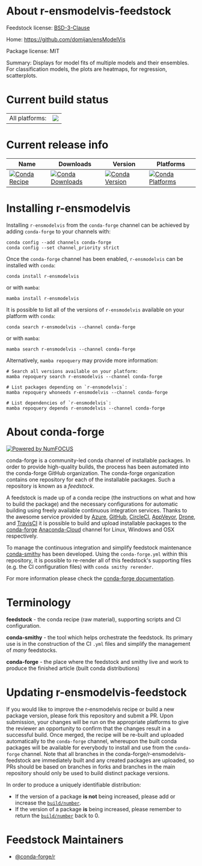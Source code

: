 About r-ensmodelvis-feedstock
=============================

Feedstock license: [BSD-3-Clause](https://github.com/conda-forge/r-ensmodelvis-feedstock/blob/main/LICENSE.txt)

Home: https://github.com/domijan/ensModelVis

Package license: MIT

Summary: Displays for model fits of multiple models and their ensembles. For classification models, the plots are heatmaps, for regression, scatterplots.

Current build status
====================


<table><tr><td>All platforms:</td>
    <td>
      <a href="https://dev.azure.com/conda-forge/feedstock-builds/_build/latest?definitionId=16799&branchName=main">
        <img src="https://dev.azure.com/conda-forge/feedstock-builds/_apis/build/status/r-ensmodelvis-feedstock?branchName=main">
      </a>
    </td>
  </tr>
</table>

Current release info
====================

| Name | Downloads | Version | Platforms |
| --- | --- | --- | --- |
| [![Conda Recipe](https://img.shields.io/badge/recipe-r--ensmodelvis-green.svg)](https://anaconda.org/conda-forge/r-ensmodelvis) | [![Conda Downloads](https://img.shields.io/conda/dn/conda-forge/r-ensmodelvis.svg)](https://anaconda.org/conda-forge/r-ensmodelvis) | [![Conda Version](https://img.shields.io/conda/vn/conda-forge/r-ensmodelvis.svg)](https://anaconda.org/conda-forge/r-ensmodelvis) | [![Conda Platforms](https://img.shields.io/conda/pn/conda-forge/r-ensmodelvis.svg)](https://anaconda.org/conda-forge/r-ensmodelvis) |

Installing r-ensmodelvis
========================

Installing `r-ensmodelvis` from the `conda-forge` channel can be achieved by adding `conda-forge` to your channels with:

```
conda config --add channels conda-forge
conda config --set channel_priority strict
```

Once the `conda-forge` channel has been enabled, `r-ensmodelvis` can be installed with `conda`:

```
conda install r-ensmodelvis
```

or with `mamba`:

```
mamba install r-ensmodelvis
```

It is possible to list all of the versions of `r-ensmodelvis` available on your platform with `conda`:

```
conda search r-ensmodelvis --channel conda-forge
```

or with `mamba`:

```
mamba search r-ensmodelvis --channel conda-forge
```

Alternatively, `mamba repoquery` may provide more information:

```
# Search all versions available on your platform:
mamba repoquery search r-ensmodelvis --channel conda-forge

# List packages depending on `r-ensmodelvis`:
mamba repoquery whoneeds r-ensmodelvis --channel conda-forge

# List dependencies of `r-ensmodelvis`:
mamba repoquery depends r-ensmodelvis --channel conda-forge
```


About conda-forge
=================

[![Powered by
NumFOCUS](https://img.shields.io/badge/powered%20by-NumFOCUS-orange.svg?style=flat&colorA=E1523D&colorB=007D8A)](https://numfocus.org)

conda-forge is a community-led conda channel of installable packages.
In order to provide high-quality builds, the process has been automated into the
conda-forge GitHub organization. The conda-forge organization contains one repository
for each of the installable packages. Such a repository is known as a *feedstock*.

A feedstock is made up of a conda recipe (the instructions on what and how to build
the package) and the necessary configurations for automatic building using freely
available continuous integration services. Thanks to the awesome service provided by
[Azure](https://azure.microsoft.com/en-us/services/devops/), [GitHub](https://github.com/),
[CircleCI](https://circleci.com/), [AppVeyor](https://www.appveyor.com/),
[Drone](https://cloud.drone.io/welcome), and [TravisCI](https://travis-ci.com/)
it is possible to build and upload installable packages to the
[conda-forge](https://anaconda.org/conda-forge) [Anaconda-Cloud](https://anaconda.org/)
channel for Linux, Windows and OSX respectively.

To manage the continuous integration and simplify feedstock maintenance
[conda-smithy](https://github.com/conda-forge/conda-smithy) has been developed.
Using the ``conda-forge.yml`` within this repository, it is possible to re-render all of
this feedstock's supporting files (e.g. the CI configuration files) with ``conda smithy rerender``.

For more information please check the [conda-forge documentation](https://conda-forge.org/docs/).

Terminology
===========

**feedstock** - the conda recipe (raw material), supporting scripts and CI configuration.

**conda-smithy** - the tool which helps orchestrate the feedstock.
                   Its primary use is in the construction of the CI ``.yml`` files
                   and simplify the management of *many* feedstocks.

**conda-forge** - the place where the feedstock and smithy live and work to
                  produce the finished article (built conda distributions)


Updating r-ensmodelvis-feedstock
================================

If you would like to improve the r-ensmodelvis recipe or build a new
package version, please fork this repository and submit a PR. Upon submission,
your changes will be run on the appropriate platforms to give the reviewer an
opportunity to confirm that the changes result in a successful build. Once
merged, the recipe will be re-built and uploaded automatically to the
`conda-forge` channel, whereupon the built conda packages will be available for
everybody to install and use from the `conda-forge` channel.
Note that all branches in the conda-forge/r-ensmodelvis-feedstock are
immediately built and any created packages are uploaded, so PRs should be based
on branches in forks and branches in the main repository should only be used to
build distinct package versions.

In order to produce a uniquely identifiable distribution:
 * If the version of a package **is not** being increased, please add or increase
   the [``build/number``](https://docs.conda.io/projects/conda-build/en/latest/resources/define-metadata.html#build-number-and-string).
 * If the version of a package **is** being increased, please remember to return
   the [``build/number``](https://docs.conda.io/projects/conda-build/en/latest/resources/define-metadata.html#build-number-and-string)
   back to 0.

Feedstock Maintainers
=====================

* [@conda-forge/r](https://github.com/conda-forge/r/)

